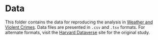 # Data

This folder contains the data for reproducing the analysis in [Weather and Violent Crimes](https://www.nature.com/articles/s41599-018-0188-3). Data files are presented in `.csv` and `.tsv` formats. For alternate formats, visit the [Harvard Dataverse](https://dataverse.harvard.edu/dataset.xhtml?persistentId=doi:10.7910/DVN/4UZ9D4) site for the original study.
